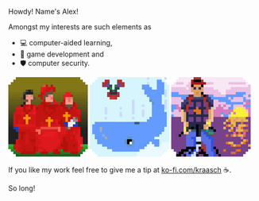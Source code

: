 
Howdy! Name's Alex!

Amongst my interests are such elements as 

 - 💻 computer-aided learning,
 - 🎲 game development and
 - 🛡️ computer security.

![NobodyExpects](./data/spanish-inq_v00.gif) ![FourtyTwo](./data/whale+petunia_v00.gif) ![Kintaro](./data/kintaro_v00.gif)


If you like my work feel free to give me a tip at [ko-fi.com/kraasch](https://ko-fi.com/kraasch) ☕.

So long!
